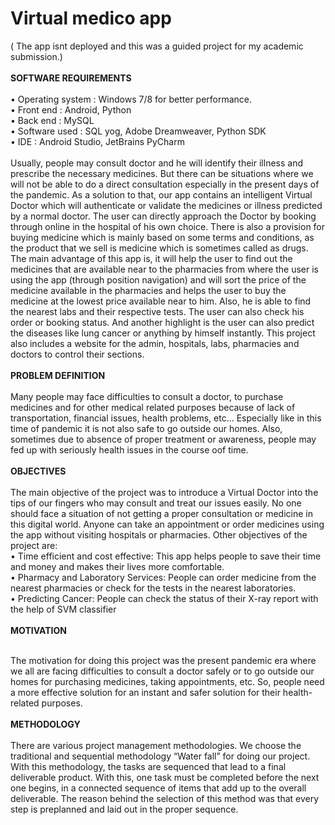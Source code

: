 # Virtual medico app
( The app isnt deployed and this was a guided project for my academic submission.)
<br><br>
<b>SOFTWARE REQUIREMENTS </b><br><br>
• Operating system : Windows 7/8 for better performance. <br>
• Front end : Android, Python <br>
• Back end : MySQL <br>
• Software used : SQL yog, Adobe Dreamweaver, Python SDK <br>
• IDE : Android Studio, JetBrains PyCharm
<br><br>
Usually, people may consult doctor and he will identify their illness and 
prescribe the necessary medicines. But there can be situations where we will not be able to do a 
direct consultation especially in the present days of the pandemic. As a solution to that, our app 
contains an intelligent Virtual Doctor which will authenticate or validate the medicines or 
illness predicted by a normal doctor. The user can directly approach the Doctor by booking 
through online in the hospital of his own choice. There is also a provision for buying medicine 
which is mainly based on some terms and conditions, as the product that we sell is medicine 
which is sometimes called as drugs. The main advantage of this app is, it will help the user to 
find out the medicines that are available near to the pharmacies from where the user is using the 
app (through position navigation) and will sort the price of the medicine available in the 
pharmacies and helps the user to buy the medicine at the lowest price available near to him. 
Also, he is able to find the nearest labs and their respective tests. The user can also check his 
order or booking status. And another highlight is the user can also predict the diseases like lung 
cancer or anything by himself instantly. This project also includes a website for the admin, 
hospitals, labs, pharmacies and doctors to control their sections.
<br>
<br>
<b>PROBLEM DEFINITION </b><br><br>
Many people may face difficulties to consult a doctor, to purchase medicines and for 
other medical related purposes because of lack of transportation, financial issues, health 
problems, etc... Especially like in this time of pandemic it is not also safe to go outside our 
homes. Also, sometimes due to absence of proper treatment or awareness, people may fed up 
with seriously health issues in the course oof time. <br><br>
<b>OBJECTIVES</b><br><br>
The main objective of the project was to introduce a Virtual Doctor into the tips of our 
fingers who may consult and treat our issues easily. No one should face a situation of not 
getting a proper consultation or medicine in this digital world. Anyone can take an appointment 
or order medicines using the app without visiting hospitals or pharmacies. Other objectives of 
the project are: <br>
• Time efficient and cost effective: This app helps people to save their time and 
money and makes their lives more comfortable. <br>
• Pharmacy and Laboratory Services: People can order medicine from the nearest 
pharmacies or check for the tests in the nearest laboratories. <br>
• Predicting Cancer: People can check the status of their X-ray report with the help 
of SVM classifier<br><br>
<b> MOTIVATION</b><br><br>
 
 The motivation for doing this project was the present pandemic era where we all 
are facing difficulties to consult a doctor safely or to go outside our homes for purchasing 
medicines, taking appointments, etc. So, people need a more effective solution for an instant and 
safer solution for their health-related purposes.
<br><br>
<b>METHODOLOGY </b><br><br>
There are various project management methodologies. We choose the traditional and 
sequential methodology “Water fall” for doing our project. With this methodology, the tasks 
are sequenced that lead to a final deliverable product. With this, one task must be completed 
before the next one begins, in a connected sequence of items that add up to the overall 
deliverable. The reason behind the selection of this method was that every step is preplanned 
and laid out in the proper sequence.
